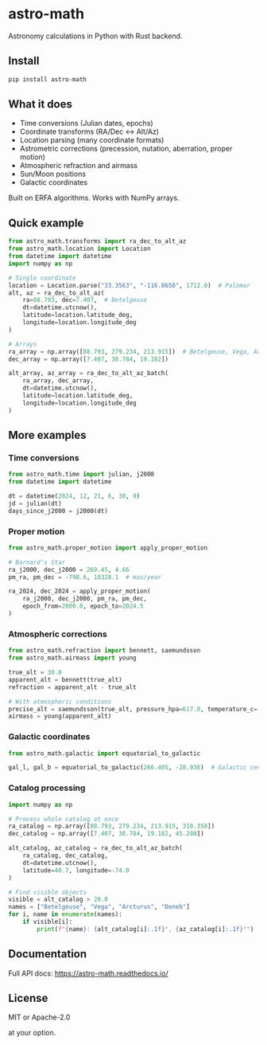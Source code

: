 # astro-math

Astronomy calculations in Python with Rust backend.

## Install

```bash
pip install astro-math
```

## What it does

- Time conversions (Julian dates, epochs)
- Coordinate transforms (RA/Dec ↔ Alt/Az)
- Location parsing (many coordinate formats)
- Astrometric corrections (precession, nutation, aberration, proper motion)
- Atmospheric refraction and airmass
- Sun/Moon positions
- Galactic coordinates

Built on ERFA algorithms. Works with NumPy arrays.

## Quick example

```python
from astro_math.transforms import ra_dec_to_alt_az
from astro_math.location import Location
from datetime import datetime
import numpy as np

# Single coordinate
location = Location.parse("33.3563", "-116.8650", 1712.0)  # Palomar
alt, az = ra_dec_to_alt_az(
    ra=88.793, dec=7.407,  # Betelgeuse
    dt=datetime.utcnow(),
    latitude=location.latitude_deg,
    longitude=location.longitude_deg
)

# Arrays
ra_array = np.array([88.793, 279.234, 213.915])  # Betelgeuse, Vega, Arcturus
dec_array = np.array([7.407, 38.784, 19.182])

alt_array, az_array = ra_dec_to_alt_az_batch(
    ra_array, dec_array,
    dt=datetime.utcnow(),
    latitude=location.latitude_deg, 
    longitude=location.longitude_deg
)
```

## More examples

### Time conversions

```python
from astro_math.time import julian, j2000
from datetime import datetime

dt = datetime(2024, 12, 21, 6, 30, 0)
jd = julian(dt)
days_since_j2000 = j2000(dt)
```

### Proper motion

```python
from astro_math.proper_motion import apply_proper_motion

# Barnard's Star
ra_j2000, dec_j2000 = 269.45, 4.66
pm_ra, pm_dec = -798.6, 10328.1  # mas/year

ra_2024, dec_2024 = apply_proper_motion(
    ra_j2000, dec_j2000, pm_ra, pm_dec,
    epoch_from=2000.0, epoch_to=2024.5
)
```

### Atmospheric corrections

```python
from astro_math.refraction import bennett, saemundsson
from astro_math.airmass import young

true_alt = 30.0
apparent_alt = bennett(true_alt)
refraction = apparent_alt - true_alt

# With atmospheric conditions
precise_alt = saemundsson(true_alt, pressure_hpa=617.0, temperature_c=-5.0)
airmass = young(apparent_alt)
```

### Galactic coordinates

```python
from astro_math.galactic import equatorial_to_galactic

gal_l, gal_b = equatorial_to_galactic(266.405, -28.936)  # Galactic center
```

### Catalog processing

```python
import numpy as np

# Process whole catalog at once
ra_catalog = np.array([88.793, 279.234, 213.915, 310.358])
dec_catalog = np.array([7.407, 38.784, 19.182, 45.280])

alt_catalog, az_catalog = ra_dec_to_alt_az_batch(
    ra_catalog, dec_catalog,
    dt=datetime.utcnow(),
    latitude=40.7, longitude=-74.0
)

# Find visible objects
visible = alt_catalog > 20.0
names = ["Betelgeuse", "Vega", "Arcturus", "Deneb"]
for i, name in enumerate(names):
    if visible[i]:
        print(f"{name}: {alt_catalog[i]:.1f}°, {az_catalog[i]:.1f}°")
```

## Documentation

Full API docs: https://astro-math.readthedocs.io/

## License

MIT or Apache-2.0

at your option.
